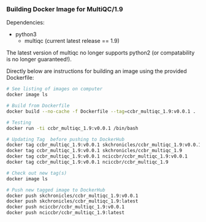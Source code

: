 ### Building Docker Image for MultiQC/1.9

Dependencies:
 - python3 
   - multiqc (current latest release == 1.9)

The latest version of multiqc no longer supports python2 (or compatability is no longer guaranteed!).

Directly below are instructions for building an image using the provided Dockerfile:

```bash
# See listing of images on computer
docker image ls

# Build from Dockerfile
docker build --no-cache -f Dockerfile --tag=ccbr_multiqc_1.9:v0.0.1 .

# Testing
docker run -ti ccbr_multiqc_1.9:v0.0.1 /bin/bash

# Updating Tag  before pushing to DockerHub
docker tag ccbr_multiqc_1.9:v0.0.1 skchronicles/ccbr_multiqc_1.9:v0.0.1
docker tag ccbr_multiqc_1.9:v0.0.1 skchronicles/ccbr_multiqc_1.9         # latest
docker tag ccbr_multiqc_1.9:v0.0.1 nciccbr/ccbr_multiqc_1.9:v0.0.1
docker tag ccbr_multiqc_1.9:v0.0.1 nciccbr/ccbr_multiqc_1.9              # latest

# Check out new tag(s)
docker image ls

# Push new tagged image to DockerHub
docker push skchronicles/ccbr_multiqc_1.9:v0.0.1
docker push skchronicles/ccbr_multiqc_1.9:latest
docker push nciccbr/ccbr_multiqc_1.9:v0.0.1
docker push nciccbr/ccbr_multiqc_1.9:latest 
```
